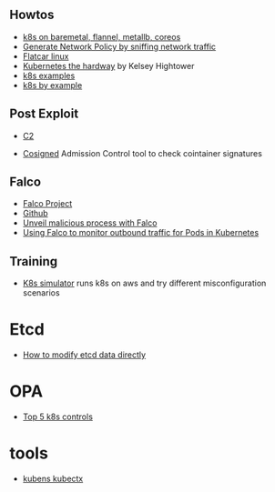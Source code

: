 ## Howtos
* [k8s on baremetal, flannel, metallb, coreos](https://www.marcolancini.it/2021/blog-kubernetes-lab-baremetal/)
* [Generate Network Policy by sniffing network traffic](https://itnext.io/generating-kubernetes-network-policies-by-sniffing-network-traffic-6d5135fe77db)
* [Flatcar linux](https://www.rkatz.xyz/post/2020-09-13-flatcar/)
* [Kubernetes the hardway](https://github.com/kelseyhightower/kubernetes-the-hard-way) by Kelsey Hightower
* [k8s examples](https://github.com/knelasevero/kubernetes-examples)
* [k8s by example](https://kubebyexample.com/)


## Post Exploit
* [C2](https://github.com/cyberark/kubesploit)


* [Cosigned](https://github.com/dlorenc/cosigned) Admission Control tool to check cointainer signatures


## Falco
* [Falco Project](https://falco.org/docs/)
* [Github](https://github.com/falcosecurity/falco)
* [Unveil malicious process with Falco](https://sysdig.com/blog/unveil-processes-falco-cloud/)
* [Using Falco to monitor outbound traffic for Pods in Kubernetes](https://www.rkatz.xyz/post/2021-04-16-falco-network-monitoring/)


## Training
* [K8s simulator](https://github.com/kubernetes-simulator/simulator) runs k8s on aws and try different misconfiguration scenarios


# Etcd
* [How to modify etcd data directly](https://medium.com/flant-com/modifying-kubernetes-etcd-data-ed3d4bb42379)

# OPA
* [Top 5 k8s controls](https://blog.styra.com/blog/open-policy-agent-the-top-5-kubernetes-admission-control-policies)


# tools
* [kubens kubectx](https://github.com/ahmetb/kubectx)
